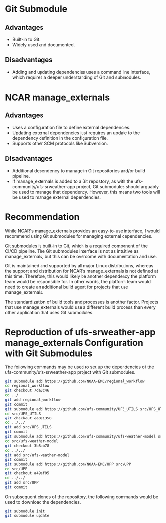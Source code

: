# Git Submodule
## Advantages
- Built-in to Git.
- Widely used and documented.

## Disadvantages
- Adding and updating dependencies uses a command line interface, which
requires a deeper understanding of Git and submodules.

# NCAR manage_externals
## Advantages
- Uses a configuration file to define external dependencies.
- Updating external dependencies just requires an update to the dependency
definition in the configuration file.
- Supports other SCM protocols like Subversion.

## Disadvantages
- Additional dependency to manage in Git repositories and/or build pipeline.
- If manage_externals is added to a Git repostory, as with the
ufs-community/ufs-srweather-app project, Git submodules should arguably be
used to manage that dependency. However, this means two tools will be used
to manage external dependencies.

# Recommendation
While NCAR's manage_externals provides an easy-to-use interface, I would
recommend using Git submodules for managing external dependencies.

Git submodules is built-in to Git, which is a required component of the CI/CD
pipeline. The Git submodules interface is not as intuitive as
manage_externals, but this can be overcome with documentation and use.

Git is maintained and supported by all major Linux distributions, whereas the
support and distribution for NCAR's manage_externals is not defined at this
time.  Therefore, this would likely be another dependency the platform team
would be responsible for. In other words, the platform team would need to
create an additional build agent for projects that use manage_externals.

The standardization of build tools and processes is another factor. Projects
that use manage_externals would use a different build process than every
other application that uses Git submodules.

# Reproduction of ufs-srweather-app manage_externals Configuration with Git Submodules
The following commands may be used to set up the dependencies of the
ufs-community/ufs-srweather-app project with Git submodules.

```sh
git submodule add https://github.com/NOAA-EMC/regional_workflow
cd regional_workflow
git checkout 7da0c46
cd ../
git add regional_workflow
git commit
git submodule add https://github.com/ufs-community/UFS_UTILS src/UFS_UTILS
cd src/UFS_UTILS
git checkout ea821358
cd ../../
git add src/UFS_UTILS
git commit
git submodule add https://github.com/ufs-community/ufs-weather-model src/ufs-weather-model
cd src/ufs-weather-model
git checkout 3b8bb78
cd ../../
git add src/ufs-weather-model
git commit
git submodule add https://github.com/NOAA-EMC/UPP src/UPP
cd src/UPP
git checkout a49af05
cd ../../
git add src/UPP
git commit
```

On subsequent clones of the repository, the following commands would be used
to download the dependencies.
```sh
git submodule init
git submodule update
```

